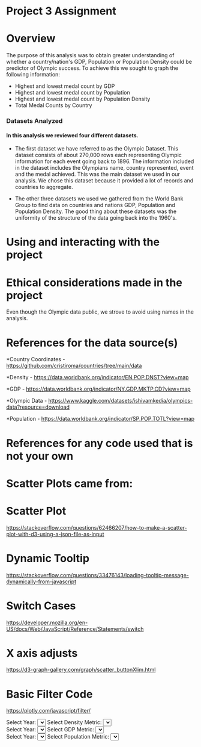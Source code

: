# Project 3 Assignment

# Overview
The purpose of this analysis was to obtain greater understanding of whether a country/nation's GDP, Population or Population Density could be predictor of Olympic success. To achieve this we sought to graph the following information:
  *  Highest and lowest medal count by GDP
  *  Highest and lowest medal count by Population
  *  Highest and lowest medal count by Population Density
  *  Total Medal Counts by Country

### Datasets Analyzed
   #### In this analysis we reviewed four different datasets. 
   
   * The first dataset we have referred to as the Olympic Dataset. This dataset consists of about 270,000 rows each representing Olympic information for each event going back to 1896. The information included in the dataset includes the Olympians name, country represented, event and the medal achieved. This was the main dataset we used in our analysis. We chose this dataset because it provided a lot of records and countries to aggregate.

   * The other three datasets we used we gathered from the World Bank Group to find data on countries and nations GDP, Population and Population Density. The good thing about these datasets was the uniformity of the structure of the data going back into the 1960's.

# Using and interacting with the project


# Ethical considerations made in the project
Even though the Olympic data public, we strove to avoid using names in the analysis.


# References for the data source(s)
*Country Coordinates - https://github.com/cristiroma/countries/tree/main/data

*Density - https://data.worldbank.org/indicator/EN.POP.DNST?view=map

*GDP - https://data.worldbank.org/indicator/NY.GDP.MKTP.CD?view=map

*Olympic Data - https://www.kaggle.com/datasets/ishivamkedia/olympics-data?resource=download

*Population - https://data.worldbank.org/indicator/SP.POP.TOTL?view=map

# References for any code used that is not your own

# Scatter Plots came from:
# Scatter Plot
https://stackoverflow.com/questions/62466207/how-to-make-a-scatter-plot-with-d3-using-a-json-file-as-input
# Dynamic Tooltip
https://stackoverflow.com/questions/33476143/loading-tooltip-message-dynamically-from-javascript
# Switch Cases
https://developer.mozilla.org/en-US/docs/Web/JavaScript/Reference/Statements/switch
# X axis adjusts
https://d3-graph-gallery.com/graph/scatter_buttonXlim.html
# Basic Filter Code
https://plotly.com/javascript/filter/

<!DOCTYPE html>
<html lang="en">

<head>
  <meta charset="UTF-8">
  <meta name="viewport" content="width=device-width, initial-scale=1.0">
  <meta http-equiv="X-UA-Compatible" content="ie=edge">
  <title>Olympic Data</title>
  <!-- Our CSS -->
  <link rel="stylesheet" type="text/css" href="static/css/style.css">
</head>

<body>

  <!-- The container for the dropdowns and chart -->
  <div class="container">
    <!-- The container for the chart -->
    <div id="chart-container" class="chart-container">
    <!-- The dropdowns for selecting the year and density metric -->
    <div class="dropdown-container">
      <label for="yearFilter">Select Year:</label>
      <select id="yearFilter"></select>
      <label for="densityFilter">Select Density Metric:</label>
      <select id="densityFilter"></select>
    </div>
  </div>
</div>

  <!-- Duplicate the container for the second chart -->
<div class="container">
  <!-- The container for the second chart and dropdowns -->
  <div id="second-chart-container" class="chart-container">
      <!-- The dropdowns for selecting the year and GDP metric for the second scatter plot -->
      <div class="dropdown-container">
          <label for="secondYearFilter">Select Year:</label>
          <select id="secondYearFilter"></select>
          <label for="GDPFilter">Select GDP Metric:</label>
          <select id="GDPFilter"></select>
      </div>
      <!-- The second chart will be appended here -->
  </div>
</div>

<!-- Duplicate the container for the third chart -->
<div class="container">
  <!-- The container for the second chart and dropdowns -->
  <div id="third-chart-container" class="chart-container">
      <!-- The dropdowns for selecting the year and Pop metric for the second scatter plot -->
      <div class="dropdown-container">
          <label for="thirdYearFilter">Select Year:</label>
          <select id="thirdYearFilter"></select>
          <label for="popFilter">Select Population Metric:</label>
          <select id="popFilter"></select>
      </div>
      <!-- The third chart will be appended here -->
  </div>
</div>

  <!-- D3 JavaScript -->
  <script src="https://d3js.org/d3.v7.min.js"></script>
  <!-- Your JavaScript -->
  <script src="./static/js/app.js"></script>
</body>

</html>
